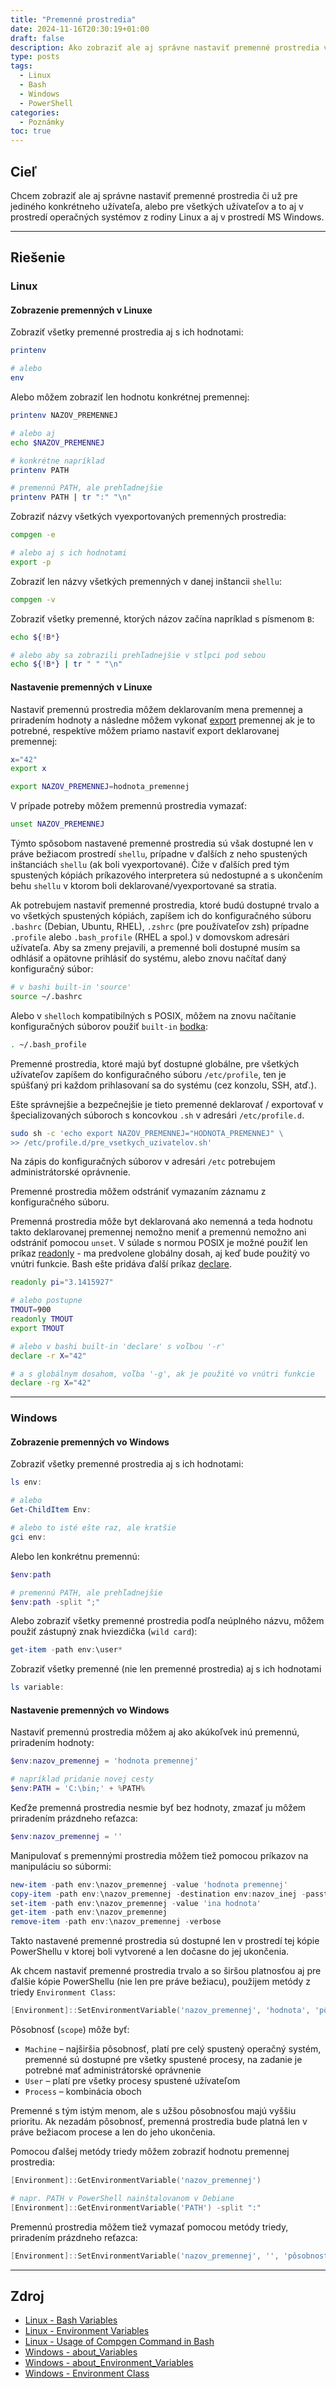 ```yaml
---
title: "Premenné prostredia"
date: 2024-11-16T20:30:19+01:00
draft: false
description: Ako zobraziť ale aj správne nastaviť premenné prostredia v operačnom systéme.
type: posts
tags:
  - Linux
  - Bash
  - Windows
  - PowerShell
categories:
  - Poznámky
toc: true
---
```


## Cieľ

Chcem zobraziť ale aj správne nastaviť premenné prostredia či už pre jediného konkrétneho užívateľa, alebo pre všetkých užívateľov a to aj v prostredí operačných systémov z rodiny Linux a aj v prostredí MS Windows.

---

## Riešenie

### Linux

#### Zobrazenie premenných v Linuxe

Zobraziť všetky premenné prostredia aj s ich hodnotami:

```bash
printenv

# alebo
env
```

Alebo môžem zobraziť len hodnotu konkrétnej premennej:

```bash
printenv NAZOV_PREMENNEJ

# alebo aj
echo $NAZOV_PREMENNEJ

# konkrétne napríklad
printenv PATH

# premennú PATH, ale prehľadnejšie
printenv PATH | tr ":" "\n"
```

Zobraziť názvy všetkých vyexportovaných premenných prostredia:

```bash
compgen -e

# alebo aj s ich hodnotami
export -p
```

Zobraziť len názvy všetkých premenných v danej inštancii `shellu`:

```bash
compgen -v
```

Zobraziť všetky premenné, ktorých názov začína napríklad s písmenom `B`:

```bash
echo ${!B*}

# alebo aby sa zobrazili prehľadnejšie v stĺpci pod sebou
echo ${!B*} | tr " " "\n"
```

#### Nastavenie premenných v Linuxe

Nastaviť premennú prostredia môžem deklarovaním mena premennej a priradením hodnoty a následne môžem vykonať [export](https://stackoverflow.com/a/1158231) premennej ak je to potrebné, respektíve môžem priamo nastaviť export deklarovanej premennej:

```sh
x="42"
export x

export NAZOV_PREMENNEJ=hodnota_premennej
```

V prípade potreby môžem premennú prostredia vymazať:

```bash
unset NAZOV_PREMENNEJ
```

Týmto spôsobom nastavené premenné prostredia sú však dostupné len v práve bežiacom prostredí `shellu`, prípadne v ďalších z neho spustených inštanciách `shellu` (ak boli vyexportované). Čiže v ďalších pred tým spustených kópiách príkazového interpretera sú nedostupné a s ukončením behu `shellu` v ktorom boli deklarované/vyexportované sa stratia.

Ak potrebujem nastaviť premenné prostredia, ktoré budú dostupné trvalo a vo všetkých spustených kópiách, zapíšem ich do konfiguračného súboru `.bashrc` (Debian, Ubuntu, RHEL), `.zshrc` (pre používateľov zsh) prípadne `.profile` alebo `.bash_profile` (RHEL a spol.) v domovskom adresári užívateľa. Aby sa zmeny prejavili, a premenné boli dostupné musím sa odhlásiť a opätovne prihlásiť do systému, alebo znovu načítať daný konfiguračný súbor:

```bash
# v bashi built-in 'source'
source ~/.bashrc
```

Alebo v `shelloch` kompatibilných s POSIX, môžem na znovu načítanie konfiguračných súborov použiť `built-in` [bodka](https://pubs.opengroup.org/onlinepubs/9799919799/utilities/V3_chap02.html#tag_19_19):

```sh
. ~/.bash_profile
```

Premenné prostredia, ktoré majú byť dostupné globálne, pre všetkých užívateľov zapíšem do konfiguračného súboru `/etc/profile`, ten je spúšťaný pri každom prihlasovaní sa do systému (cez konzolu, SSH, atď.).

Ešte správnejšie a bezpečnejšie je tieto premenné deklarovať / exportovať v špecializovaných súboroch s koncovkou `.sh` v adresári `/etc/profile.d`.

```sh
sudo sh -c 'echo export NAZOV_PREMENNEJ="HODNOTA_PREMENNEJ" \
>> /etc/profile.d/pre_vsetkych_uzivatelov.sh'
```

Na zápis do konfiguračných súborov v adresári `/etc` potrebujem administrátorské oprávnenie.

Premenné prostredia môžem odstrániť vymazaním záznamu z konfiguračného súboru.

Premenná prostredia môže byt deklarovaná ako nemenná a teda hodnotu takto deklarovanej premennej nemožno meniť a premennú nemožno ani odstrániť pomocou `unset`.
V súlade s normou POSIX je možné použiť len príkaz [readonly](https://pubs.opengroup.org/onlinepubs/9799919799/utilities/V3_chap02.html#tag_19_24) - ma predvolene globálny dosah, aj keď bude použitý vo vnútri funkcie. Bash ešte pridáva ďalší príkaz [declare](https://www.gnu.org/software/bash/manual/html_node/Bash-Builtins.html#index-declare).

```bash
readonly pi="3.1415927"

# alebo postupne
TMOUT=900
readonly TMOUT
export TMOUT

# alebo v bashi built-in 'declare' s voľbou '-r'
declare -r X="42"

# a s globálnym dosahom, voľba '-g', ak je použité vo vnútri funkcie
declare -rg X="42"
```

---

### Windows

#### Zobrazenie premenných vo Windows

Zobraziť všetky premenné prostredia aj s ich hodnotami:

```powershell
ls env:

# alebo
Get-ChildItem Env:

# alebo to isté ešte raz, ale kratšie
gci env:
```

Alebo len konkrétnu premennú:

```powershell
$env:path

# premennú PATH, ale prehľadnejšie
$env:path -split ";"
```

Alebo zobraziť všetky premenné prostredia podľa neúplného názvu, môžem použiť zástupný znak hviezdička (`wild card`):

```powershell
get-item -path env:\user*
```

Zobraziť všetky premenné (nie len premenné prostredia) aj s ich hodnotami

```powershell
ls variable:
```

#### Nastavenie premenných vo Windows

Nastaviť premennú prostredia môžem aj ako akúkoľvek inú premennú, priradením hodnoty:

```powershell
$env:nazov_premennej = 'hodnota premennej'

# napríklad pridanie novej cesty
$env:PATH = 'C:\bin;' + %PATH%
```

Keďže premenná prostredia nesmie byť bez hodnoty, zmazať ju môžem priradením prázdneho reťazca:

```powershell
$env:nazov_premennej = ''
```

Manipulovať s premennými prostredia môžem tiež pomocou príkazov na manipuláciu so súbormi:

```powershell
new-item -path env:\nazov_premennej -value 'hodnota premennej'
copy-item -path env:\nazov_premennej -destination env:nazov_inej -passthru
set-item -path env:\nazov_premennej -value 'ina hodnota'
get-item -path env:\nazov_premennej
remove-item -path env:\nazov_premennej -verbose
```

Takto nastavené premenné prostredia sú dostupné len v prostredí tej kópie PowerShellu v ktorej boli vytvorené a len dočasne do jej ukončenia.

Ak chcem nastaviť premenné prostredia trvalo a so širšou platnosťou aj pre ďalšie kópie PowerShellu (nie len pre práve bežiacu), použijem metódy z triedy `Environment Class`:

```powershell
[Environment]::SetEnvironmentVariable('nazov_premennej', 'hodnota', 'pôsobnosť')
```

Pôsobnosť (`scope`) môže byť:

- `Machine` – najširšia pôsobnosť, platí pre celý spustený operačný systém, premenné sú dostupné pre všetky spustené procesy, na zadanie je potrebné mať administrátorské oprávnenie
- `User` – platí pre všetky procesy spustené užívateľom
- `Process` – kombinácia oboch

Premenné s tým istým menom, ale s užšou pôsobnosťou majú vyššiu prioritu. Ak nezadám pôsobnosť, premenná prostredia bude platná len v práve bežiacom procese a len do jeho ukončenia.

Pomocou ďalšej metódy triedy môžem zobraziť hodnotu premennej prostredia:

```powershell
[Environment]::GetEnvironmentVariable('nazov_premennej')

# napr. PATH v PowerShell nainštalovanom v Debiane
[Environment]::GetEnvironmentVariable('PATH') -split ":"
```

Premennú prostredia môžem tiež vymazať pomocou metódy triedy, priradením prázdneho reťazca:

```powershell
[Environment]::SetEnvironmentVariable('nazov_premennej', '', 'pôsobnosť')
```

---

## Zdroj

- [Linux - Bash Variables](https://www.gnu.org/software/bash/manual/html_node/Bash-Variables.html)
- [Linux - Environment Variables](https://pubs.opengroup.org/onlinepubs/9799919799/basedefs/V1_chap08.html)
- [Linux - Usage of Compgen Command in Bash](https://www.baeldung.com/linux/compgen-command-usage)
- [Windows - about_Variables](https://learn.microsoft.com/en-us/powershell/module/microsoft.powershell.core/about/about_variables?view=powershell-5.1)
- [Windows - about_Environment_Variables](https://learn.microsoft.com/en-us/powershell/module/microsoft.powershell.core/about/about_environment_variables?view=powershell-5.1)
- [Windows - Environment Class](https://learn.microsoft.com/en-us/dotnet/api/system.environment?view=net-7.0)
